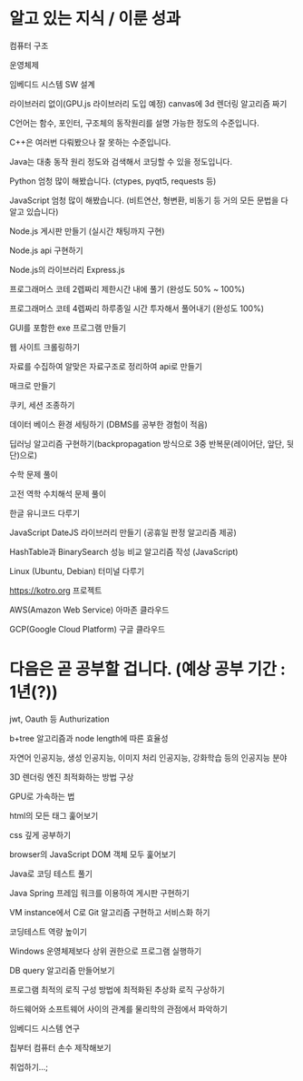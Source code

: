 # 알고 있는 지식 / 이룬 성과

컴퓨터 구조     

운영체제    

임베디드 시스템 SW 설계   

라이브러리 없이(GPU.js 라이브러리 도입 예정) canvas에 3d 렌더링 알고리즘 짜기

C언어는 함수, 포인터, 구조체의 동작원리를 설명 가능한 정도의 수준입니다.

C++은 여러번 다뤄봤으나 잘 못하는 수준입니다.

Java는 대충 동작 원리 정도와 검색해서 코딩할 수 있을 정도입니다.

Python 엄청 많이 해봤습니다. (ctypes, pyqt5, requests 등)

JavaScript 엄청 많이 해봤습니다. (비트연산, 형변환, 비동기 등 거의 모든 문법을 다 알고 있습니다)

Node.js 게시판 만들기 (실시간 채팅까지 구현)

Node.js api 구현하기

Node.js의 라이브러리 Express.js

프로그래머스 코테 2렙짜리 제한시간 내에 풀기 (완성도 50% ~ 100%)

프로그래머스 코테 4렙짜리 하루종일 시간 투자해서 풀어내기 (완성도 100%)

GUI를 포함한 exe 프로그램 만들기

웹 사이트 크롤링하기

자료를 수집하여 알맞은 자료구조로 정리하여 api로 만들기

매크로 만들기

쿠키, 세션 조종하기

데이터 베이스 환경 세팅하기 (DBMS를 공부한 경험이 적음)

딥러닝 알고리즘 구현하기(backpropagation 방식으로 3중 반복문(레이어단, 앞단, 뒷단)으로)

수학 문제 풀이

고전 역학 수치해석 문제 풀이

한글 유니코드 다루기

JavaScript DateJS 라이브러리 만들기 (공휴일 판정 알고리즘 제공)

HashTable과 BinarySearch 성능 비교 알고리즘 작성 (JavaScript)

Linux (Ubuntu, Debian) 터미널 다루기

https://kotro.org 프로젝트

AWS(Amazon Web Service) 아마존 클라우드

GCP(Google Cloud Platform) 구글 클라우드    

    
               
# 다음은 곧 공부할 겁니다. (예상 공부 기간 : 1년(?))
   
jwt, Oauth 등 Authurization

b+tree 알고리즘과 node length에 따른 효율성

자연어 인공지능, 생성 인공지능, 이미지 처리 인공지능, 강화학습 등의 인공지능 분야

3D 렌더링 엔진 최적화하는 방법 구상

GPU로 가속하는 법

html의 모든 태그 훑어보기

css 깊게 공부하기

browser의 JavaScript DOM 객체 모두 훑어보기

Java로 코딩 테스트 풀기

Java Spring 프레임 워크를 이용하여 게시판 구현하기

VM instance에서 C로 Git 알고리즘 구현하고 서비스화 하기

코딩테스트 역량 높이기

Windows 운영체제보다 상위 권한으로 프로그램 실행하기

DB query 알고리즘 만들어보기

프로그램 최적의 로직 구성 방법에 최적화된 추상화 로직 구상하기

하드웨어와 소프트웨어 사이의 관계를 물리학의 관점에서 파악하기

임베디드 시스템 연구

칩부터 컴퓨터 손수 제작해보기

취업하기...;
